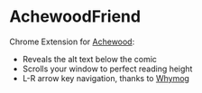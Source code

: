 # AchewoodFriend

Chrome Extension for [Achewood](http://www.achewood.com):

- Reveals the alt text below the comic
- Scrolls your window to perfect reading height
- L-R arrow key navigation, thanks to [Whymog](https://github.com/whymog/golden-tabloid)
